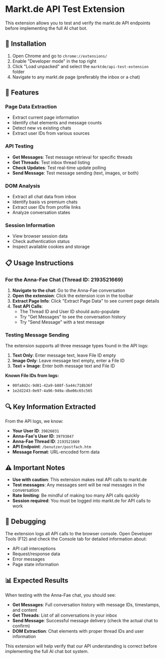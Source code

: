 # Markt.de API Test Extension

This extension allows you to test and verify the markt.de API endpoints before implementing the full AI chat bot.

## 🚀 Installation

1. Open Chrome and go to `chrome://extensions/`
2. Enable "Developer mode" in the top right
3. Click "Load unpacked" and select the `marktde/api-test-extension` folder
4. Navigate to any markt.de page (preferably the inbox or a chat)

## 🧪 Features

### Page Data Extraction
- Extract current page information
- Identify chat elements and message counts
- Detect new vs existing chats
- Extract user IDs from various sources

### API Testing
- **Get Messages**: Test message retrieval for specific threads
- **Get Threads**: Test inbox thread listing
- **Check Updates**: Test real-time update polling
- **Send Message**: Test message sending (text, images, or both)

### DOM Analysis
- Extract all chat data from inbox
- Identify basis vs premium chats
- Extract user IDs from profile links
- Analyze conversation states

### Session Information
- View browser session data
- Check authentication status
- Inspect available cookies and storage

## 📋 Usage Instructions

### For the Anna-Fae Chat (Thread ID: 2193521669)

1. **Navigate to the chat**: Go to the Anna-Fae conversation
2. **Open the extension**: Click the extension icon in the toolbar
3. **Extract Page Info**: Click "Extract Page Data" to see current page details
4. **Test API Calls**: 
   - The Thread ID and User ID should auto-populate
   - Try "Get Messages" to see the conversation history
   - Try "Send Message" with a test message

### Testing Message Sending

The extension supports all three message types found in the API logs:

1. **Text Only**: Enter message text, leave File ID empty
2. **Image Only**: Leave message text empty, enter a File ID
3. **Text + Image**: Enter both message text and File ID

**Known File IDs from logs:**
- `00fa8d2c-9d01-42a9-b88f-5a44c718b36f`
- `1e2d2243-0e97-4a96-949a-dbe06c65c565`

## 🔍 Key Information Extracted

From the API logs, we know:

- **Your User ID**: `39826031`
- **Anna-Fae's User ID**: `39793847` 
- **Anna-Fae Thread ID**: `2193521669`
- **API Endpoint**: `/benutzer/postfach.htm`
- **Message Format**: URL-encoded form data

## ⚠️ Important Notes

- **Use with caution**: This extension makes real API calls to markt.de
- **Test messages**: Any messages sent will be real messages in the conversation
- **Rate limiting**: Be mindful of making too many API calls quickly
- **Session required**: You must be logged into markt.de for API calls to work

## 🐛 Debugging

The extension logs all API calls to the browser console. Open Developer Tools (F12) and check the Console tab for detailed information about:

- API call interceptions
- Request/response data
- Error messages
- Page state information

## 📊 Expected Results

When testing with the Anna-Fae chat, you should see:

- **Get Messages**: Full conversation history with message IDs, timestamps, and content
- **Get Threads**: List of all conversations in your inbox
- **Send Message**: Successful message delivery (check the actual chat to confirm)
- **DOM Extraction**: Chat elements with proper thread IDs and user information

This extension will help verify that our API understanding is correct before implementing the full AI chat bot system.